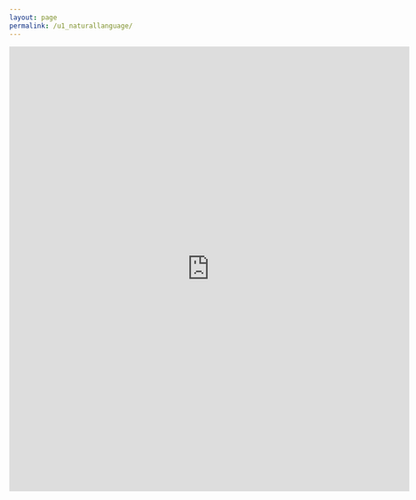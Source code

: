 ```yaml
---
layout: page
permalink: /u1_naturallanguage/
---
```

<iframe src="https://docs.google.com/forms/d/e/1FAIpQLSdezBqoOy_g897u1-2HBOKwYxJGHZpJ_gjxeTjpL8o9vWVSjg/viewform?embedded=true" width="720" height="800" frameborder="0" marginheight="0" marginwidth="0">Wird geladen...</iframe>
